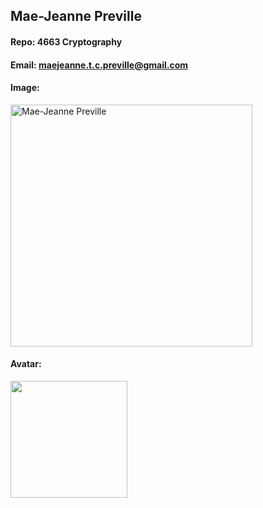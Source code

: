 ## Mae-Jeanne Preville
#### Repo: 4663 Cryptography
#### Email: maejeanne.t.c.preville@gmail.com
#### Image:
<img src="https://scontent-dfw5-1.xx.fbcdn.net/v/t1.0-9/114722667_4374879952552974_1128820261819718572_o.jpg?_nc_cat=110&_nc_sid=09cbfe&_nc_ohc=fHifxvrBiBEAX9c5pz6&_nc_ht=scontent-dfw5-1.xx&oh=165e7b3b3492ba7b6536ab61e22ffa65&oe=5F6ECFB5"  width=387 height=387 alt="Mae-Jeanne Preville"/>

#### Avatar:
<img src="https://www.johnnyseeds.com/dw/image/v2/BBBW_PRD/on/demandware.static/-/Sites-jss-master/default/dw26c3bf34/images/products/flowers/01712_01_procutorange.jpg?sw=387&cx=302&cy=0&cw=1196&ch=1196" width=187 height=187/>
